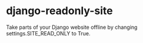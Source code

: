 django-readonly-site
====================

Take parts of your Django website offline by changing settings.SITE_READ_ONLY to True.
